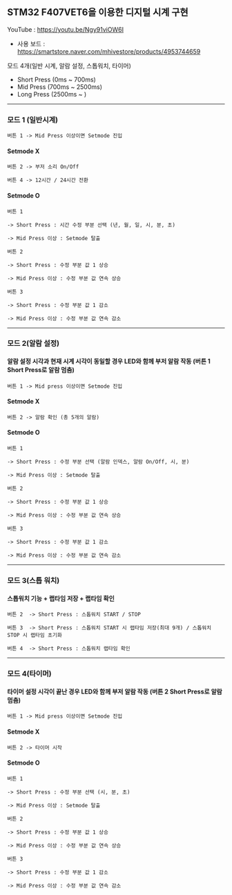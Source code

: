  STM32 F407VET6을 이용한 디지털 시계 구현
  -----------
  YouTube : https://youtu.be/Ngy91viOW6I
  - 사용 보드 : https://smartstore.naver.com/mhivestore/products/4953744659

  모드 4개(일반 시계, 알람 설정, 스톱워치, 타이머)

- Short Press (0ms ~ 700ms)
- Mid Press (700ms ~ 2500ms)
- Long Press (2500ms ~ )

___

### 모드 1 (일반시계)
  
    버튼 1 -> Mid Press 이상이면 Setmode 진입
  
#### Setmode X

    버튼 2 -> 부저 소리 On/Off
    
    버튼 4 -> 12시간 / 24시간 전환
    
#### Setmode O

    버튼 1

    -> Short Press : 시간 수정 부분 선택 (년, 월, 일, 시, 분, 초)

    -> Mid Press 이상 : Setmode 탈출

    버튼 2

    -> Short Press : 수정 부분 값 1 상승

    -> Mid Press 이상 : 수정 부분 값 연속 상승

    버튼 3

    -> Short Press : 수정 부분 값 1 감소

    -> Mid Press 이상 : 수정 부분 값 연속 감소

___


### 모드 2(알람 설정)
#### 알람 설정 시각과 현재 시계 시각이 동일할 경우 LED와 함께 부저 알람 작동 (버튼 1 Short Press로 알람 멈춤)


    버튼 1 -> Mid press 이상이면 Setmode 진입
    
#### Setmode X
    
    버튼 2 -> 알람 확인 (총 5개의 알람)
    
#### Setmode O

    버튼 1

    -> Short Press : 수정 부분 선택 (알람 인덱스, 알람 On/Off, 시, 분)

    -> Mid Press 이상 : Setmode 탈출

    버튼 2

    -> Short Press : 수정 부분 값 1 상승

    -> Mid Press 이상 : 수정 부분 값 연속 상승

    버튼 3

    -> Short Press : 수정 부분 값 1 감소

    -> Mid Press 이상 : 수정 부분 값 연속 감소

___


### 모드 3(스톱 워치)
#### 스톱워치 기능 + 랩타임 저장 + 랩타임 확인

    버튼 2  -> Short Press : 스톱워치 START / STOP
  
    버튼 3  -> Short Press : 스톱워치 START 시 랩타임 저장(최대 9개) / 스톱워치 STOP 시 랩타임 초기화

    버튼 4  -> Short Press : 스톱워치 랩타임 확인

___



### 모드 4(타이머)
#### 타이머 설정 시각이 끝난 경우 LED와 함께 부저 알람 작동 (버튼 2 Short Press로 알람 멈춤)


    버튼 1 -> Mid press 이상이면 Setmode 진입
  
 #### Setmode X

    버튼 2 -> 타이머 시작
    
#### Setmode O

    버튼 1

    -> Short Press : 수정 부분 선택 (시, 분, 초)

    -> Mid Press 이상 : Setmode 탈출

    버튼 2

    -> Short Press : 수정 부분 값 1 상승

    -> Mid Press 이상 : 수정 부분 값 연속 상승

    버튼 3

    -> Short Press : 수정 부분 값 1 감소

    -> Mid Press 이상 : 수정 부분 값 연속 감소

